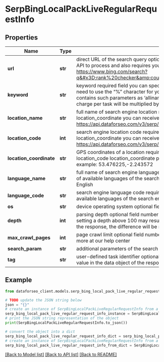 # SerpBingLocalPackLiveRegularRequestInfo


## Properties

Name | Type | Description | Notes
------------ | ------------- | ------------- | -------------
**url** | **str** | direct URL of the search query optional field you can specify a direct URL and we will sort it out to the necessary fields. Note that this method is the most difficult for our API to process and also requires you to specify the exact language and location in the URL. In most cases, we wouldn’t recommend using this method. example: https://www.bing.com/search?q&#x3D;rank%20checker&amp;count&#x3D;50&amp;first&#x3D;1&amp;setlang&#x3D;en&amp;cc&#x3D;US&amp;safesearch&#x3D;Moderate&amp;FORM&#x3D;SEPAGE | [optional] 
**keyword** | **str** | keyword required field you can specify up to 700 characters in the keyword field all %## will be decoded (plus character ‘+’ will be decoded to a space character) if you need to use the “%” character for your keyword, please specify it as “%25”; if you need to use the “+” character for your keyword, please specify it as “%2B”; if this field contains such parameters as ‘allinanchor:’, ‘allintext:’, ‘allintitle:’, ‘allinurl:’, ‘define:’, ‘filetype:’, ‘id:’, ‘inanchor:’, ‘info:’, ‘intext:’, ‘intitle:’, ‘inurl:’, ‘link:’, ‘related:’, ‘site:’ the charge per task will be multiplied by 5 learn more about rules and limitations of keyword and keywords fields in DataForSEO APIs in this Help Center article | [optional] 
**location_name** | **str** | full name of search engine location required field if you don’t specify location_code or location_coordinate if you use this field, you don’t need to specify location_code or location_coordinate you can receive the list of available locations of the search engine with their location_name by making a separate request to the https://api.dataforseo.com/v3/serp/bing/locations example: London,England,United Kingdom | [optional] 
**location_code** | **int** | search engine location code required field if you don’t specify location_name or location_coordinate if you use this field, you don’t need to specify location_name or location_coordinate you can receive the list of available locations of the search engines with their location_code by making a separate request to the https://api.dataforseo.com/v3/serp/bing/locations example: 2840 | [optional] 
**location_coordinate** | **str** | GPS coordinates of a location required field if you don’t specify location_name or location_code if you use this field, you don’t need to specify location_name or location_code location_coordinate parameter should be specified in the “latitude,longitude” format the maximum number of decimal digits for “latitude” and “longitude”: 7 example: 53.476225,-2.243572 | [optional] 
**language_name** | **str** | full name of search engine language required field if you don’t specify language_code if you use this field, you don’t need to specify language_code you can receive the list of available languages of the search engine with their language_name by making a separate request to the https://api.dataforseo.com/v3/serp/bing/languages example: English | [optional] 
**language_code** | **str** | search engine language code required field if you don’t specify language_name if you use this field, you don’t need to specify language_name you can receive the list of available languages of the search engine with their language_code by making a separate request to the https://api.dataforseo.com/v3/serp/bing/languages example: en | [optional] 
**os** | **str** | device operating system optional field note that this API provides results for desktop only choose from the following values: windows, macos default value: windows | [optional] 
**depth** | **int** | parsing depth optional field number of results in SERP default value: 100 max value: 700 Note: your account will be billed per each SERP containing up to 100 results; thus, setting a depth above 100 may result in additional charges if the search engine returns more than 100 results; if the specified depth is higher than the number of results in the response, the difference will be refunded automatically to your account balance | [optional] 
**max_crawl_pages** | **int** | page crawl limit optional field number of search results pages to crawl max value: 100 Note: the max_crawl_pages and depth parameters complement each other; learn more at our help center | [optional] 
**search_param** | **str** | additional parameters of the search query optional field get the list of available parameters and additional details here | [optional] 
**tag** | **str** | user-defined task identifier optional field the character limit is 255 you can use this parameter to identify the task and match it with the result you will find the specified tag value in the data object of the response | [optional] 

## Example

```python
from dataforseo_client.models.serp_bing_local_pack_live_regular_request_info import SerpBingLocalPackLiveRegularRequestInfo

# TODO update the JSON string below
json = "{}"
# create an instance of SerpBingLocalPackLiveRegularRequestInfo from a JSON string
serp_bing_local_pack_live_regular_request_info_instance = SerpBingLocalPackLiveRegularRequestInfo.from_json(json)
# print the JSON string representation of the object
print(SerpBingLocalPackLiveRegularRequestInfo.to_json())

# convert the object into a dict
serp_bing_local_pack_live_regular_request_info_dict = serp_bing_local_pack_live_regular_request_info_instance.to_dict()
# create an instance of SerpBingLocalPackLiveRegularRequestInfo from a dict
serp_bing_local_pack_live_regular_request_info_from_dict = SerpBingLocalPackLiveRegularRequestInfo.from_dict(serp_bing_local_pack_live_regular_request_info_dict)
```
[[Back to Model list]](../README.md#documentation-for-models) [[Back to API list]](../README.md#documentation-for-api-endpoints) [[Back to README]](../README.md)


